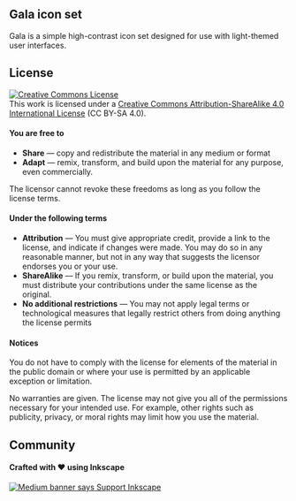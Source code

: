 <h2>Gala icon set</h2>
<p>Gala is a simple high-contrast icon set designed for use with light-themed user interfaces.
<h2>License</h2>
<a rel="license" href="http://creativecommons.org/licenses/by-sa/4.0/"><img alt="Creative Commons License" style="border-width:0" src="https://i.creativecommons.org/l/by-sa/4.0/88x31.png" /></a><br />This work is licensed under a <a rel="license" href="http://creativecommons.org/licenses/by-sa/4.0/">Creative Commons Attribution-ShareAlike 4.0 International License</a> (CC BY-SA 4.0).
<h4>You are free to</h4>
<ul>
  <li><strong>Share</strong> — copy and redistribute the material in any medium or format</li>
  <li><strong>Adapt</strong> — remix, transform, and build upon the material for any purpose, even commercially.</li>
</ul>
<p>The licensor cannot revoke these freedoms as long as you follow the license terms.</p>
<h4>Under the following terms</h4>
<ul>
  <li><strong>Attribution</strong> — You must give appropriate credit, provide a link to the license, and indicate if changes were made. You may do so in any reasonable manner, but not in any way that suggests the licensor endorses you or your use.</li>
  <li><strong>ShareAlike</strong> — If you remix, transform, or build upon the material, you must distribute your contributions under the same license as the original.</li>
  <li><strong>No additional restrictions</strong> — You may not apply legal terms or technological measures that legally restrict others from doing anything the license permits</li>
</ul>
<h4>Notices</h4>
<p>You do not have to comply with the license for elements of the material in the public domain or where your use is permitted by an applicable exception or limitation.</p>
<p>No warranties are given. The license may not give you all of the permissions necessary for your intended use. For example, other rights such as publicity, privacy, or moral rights may limit how you use the material.</p>
<h2>Community</h2>
<h4>Crafted with ♥ using Inkscape</h4>
<a href="https://inkscape.org/support-us/donate/"><img title="Support the Inkscape Project and Donate" src="https://media.inkscape.org/media/cms_page_media/608/donate-button-180.png" alt="Medium banner says Support Inkscape" /></a>
